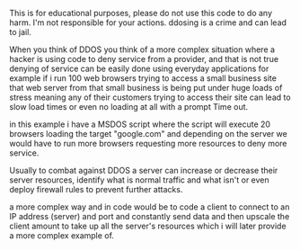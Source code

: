 This is for educational purposes, please do not use this code to do any harm. I'm not responsible for your actions. ddosing is a crime and can lead to jail.

When you think of DDOS you think of a more complex situation where a hacker is using code to deny service from a provider, and that is not true
denying of service can be easily done using everyday applications for example if i run 100 web browsers trying to access a small business site that
web server from that small business is being put under huge loads of stress meaning any of their customers trying to access their site can lead to slow load times
or even no loading at all with a prompt Time out.

in this example i have a MSDOS script where the script will execute 20 browsers loading the target "google.com" and depending on the server we would have to run more
browsers requesting more resources to deny more service.

Usually to combat against DDOS a server can increase or decrease their server resources, identify what is normal traffic and what isn't or even deploy firewall rules
to prevent further attacks.

a more complex way and in code would be to code a client to connect to an IP address (server) and port and constantly send data and then upscale the client amount to
take up all the server's resources which i will later provide a more complex example of.
